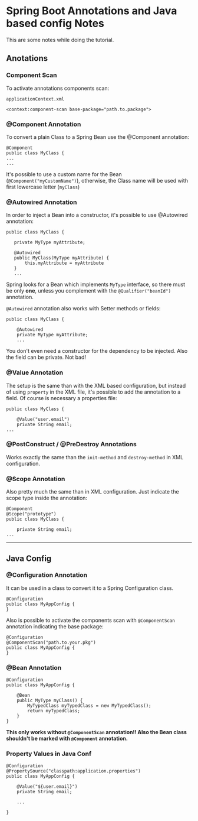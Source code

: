 # Spring Boot Annotations and Java based config Notes

This are some notes while doing the tutorial.

## Anotations

### Component Scan

To activate annotations components scan:

`applicationContext.xml`

```
<context:component-scan base-package="path.to.package">
```

### @Component Annotation

To convert a plain Class to a Spring Bean use the @Component annotation:

```
@Component
public class MyClass {
...
...
```

It's possible to use a custom name for the Bean (`@Component("myCustomName")`), otherwise, the Class name will be used
with first lowercase letter (`myClass`)


### @Autowired Annotation

In order to inject a Bean into a constructor, it's possible to use @Autowired annotation:

 ```
public class MyClass {
 
    private MyType myAttribute;
    
    @Autowired
    public MyClass(MyType myAttribute) {
        this.myAttribute = myAttribute
    }
    ...
```

Spring looks for a Bean which implements `MyType` interface, so there must be only **one**, unless you complement
with the `@Qualifier("beanId")` annotation.

`@Autowired` annotation also works with Setter methods or fields:

```
public class MyClass {
 
    @Autowired
    private MyType myAttribute;
    ...
```

You don't even need a constructor for the dependency to be injected. Also the field can be private. Not bad!


### @Value Annotation

The setup is the same than with the XML based configuration, but instead of using `property` in the XML file,
it's possible to add the annotation to a field. Of course is necessary a properties file:

```
public class MyClass {
 
    @Value("user.email")
    private String email;
...
```

### @PostConstruct / @PreDestroy Annotations

Works exactly the same than the `init-method` and `destroy-method` in XML configuration.


### @Scope Annotation

Also pretty much the same than in XML configuration. Just indicate the scope type inside the annotation:

```
@Component
@Scope("prototype")
public class MyClass {

    private String email;
...
```

---

## Java Config

### @Configuration Annotation

It can be used in a class to convert it to a Spring Configuration class.

```
@Configuration
public class MyAppConfig {
}
```

Also is possible to activate the components scan with `@ComponentScan` annotation indicating the base package:

```
@Configuration
@ComponentScan("path.to.your.pkg")
public class MyAppConfig {
}
```

### @Bean Annotation

```
@Configuration
public class MyAppConfig {
    
    @Bean
    public MyType myClass() {
        MyTypedClass myTypedClass = new MyTypedClass();
        return myTypedClass;
    }
}
```


**This only works without `@ComponentScan` annotation!! Also the Bean class shouldn't be marked 
with `@Component` annotation.**

### Property Values in Java Conf 

```
@Configuration
@PropertySource("classpath:application.properties")
public class MyAppConfig {

    @Value("${user.email}")
    private String email;
    
    ...

}
```